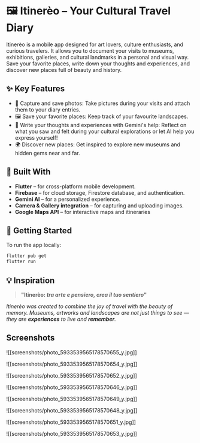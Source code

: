 # 🖼️ Itinerèo – Your Cultural Travel Diary

Itinerèo is a mobile app designed for art lovers, culture enthusiasts, and curious travelers. It allows you to document your visits to museums, exhibitions, galleries, and cultural landmarks in a personal and visual way. Save your favorite places, write down your thoughts and experiences, and discover new places full of beauty and history.
## ✨ Key Features

- 📸 Capture and save photos: Take pictures during your visits and attach them to your diary entries.
- 🖼️ Save your favorite places: Keep track of your favourite landscapes.
- 📝 Write your thoughts and experiences with Gemini's help: Reflect on what you saw and felt during your cultural explorations or let AI help you express yourself!
- 🌍 Discover new places: Get inspired to explore new museums and hidden gems near and far.

## 📱 Built With

- **Flutter** – for cross-platform mobile development.
- **Firebase** – for cloud storage, Firestore database, and authentication.
- **Gemini AI** – for a personalized experience.
- **Camera & Gallery integration** – for capturing and uploading images.
- **Google Maps API** – for interactive maps and itineraries

## 🚀 Getting Started

To run the app locally:

```bash
flutter pub get
flutter run
```

## 💡 Inspiration

> **"Itinerèo: _tra arte e pensiero, crea il tuo sentiero_"**

_Itinerèo was created to combine the joy of travel with the beauty of memory. Museums, artworks and landscapes are not just things to see — they are **experiences** to live and **remember**._


## Screenshots

![[screenshots/photo_5933539565178570655_y.jpg]]

![[screenshots/photo_5933539565178570654_y.jpg]]

![[screenshots/photo_5933539565178570652_y.jpg]]

![[screenshots/photo_5933539565178570646_y.jpg]]

![[screenshots/photo_5933539565178570649_y.jpg]]

![[screenshots/photo_5933539565178570648_y.jpg]]

![[screenshots/photo_5933539565178570651_y.jpg]]

![[screenshots/photo_5933539565178570653_y.jpg]]
